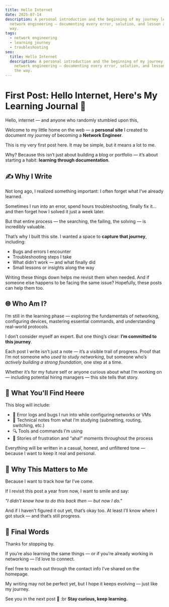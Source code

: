 ```yaml
---
title: Hello Internet
date: 2025-07-14
description: A personal introduction and the beginning of my journey learning
  network engineering — documenting every error, solution, and lesson along the
  way.
tags:
  - network engineering
  - learning journey
  - troubleshooting
seo:
  title: Hello Internet
  description: A personal introduction and the beginning of my journey learning
    network engineering — documenting every error, solution, and lesson along
    the way.
---
```


# First Post: Hello Internet, Here's My Learning Journal 📡

Hello, internet — and anyone who randomly stumbled upon this,

Welcome to my little home on the web — a **personal site** I created to document my journey of becoming a **Network Engineer**.

This is my very first post here. It may be simple, but it means a lot to me.

Why? Because this isn’t just about building a blog or portfolio — it’s about starting a habit: **learning through documentation**.

## ✍️ Why I Write

Not long ago, I realized something important: I often forget what I’ve already learned.

Sometimes I run into an error, spend hours troubleshooting, finally fix it… and then forget how I solved it just a week later.

But that entire process — the searching, the failing, the solving — is incredibly valuable.

That’s why I built this site. I wanted a space to **capture that journey**, including:

- Bugs and errors I encounter
- Troubleshooting steps I take
- What didn’t work — and what finally did
- Small lessons or insights along the way

Writing these things down helps me revisit them when needed. And if someone else happens to be facing the same issue? Hopefully, these posts can help them too.

## 🌐 Who Am I?

I’m still in the learning phase — exploring the fundamentals of networking, configuring devices, mastering essential commands, and understanding real-world protocols.

I don’t consider myself an expert. But one thing’s clear: **I’m committed to this journey**.

Each post I write isn’t just a note — it’s a visible trail of progress. Proof that I’m not someone who *used to study networking*, but someone who’s *actively building a strong foundation*, one step at a time.

Whether it’s for my future self or anyone curious about what I’m working on — including potential hiring managers — this site tells that story.

## 🔧 What You'll Find Heere

This blog will include:

- 📄 Error logs and bugs I run into while configuring networks or VMs
- 🧠 Technical notes from what I’m studying (subnetting, routing, switching, etc.)
- 🔍 Tools and commands I’m using
- 🤯 Stories of frustration and “aha!” moments throughout the process

Everything will be written in a casual, honest, and unfiltered tone — because I want to keep it real and personal.

## 🚀 Why This Matters to Me

Because I want to track how far I’ve come.

If I revisit this post a year from now, I want to smile and say:

*"I didn’t know how to do this back then — but now I do."*

And if I haven’t figured it out yet, that’s okay too. At least I’ll know where I got stuck — and that’s still progress.

## 📌 Final Words

Thanks for stopping by.

If you’re also learning the same things — or if you’re already working in networking — I’d love to connect.

Feel free to reach out through the contact info I’ve shared on the homepage.

My writing may not be perfect yet, but I hope it keeps evolving — just like my journey.

See you in the next post 🙌 :br **Stay curious, keep learning.**
